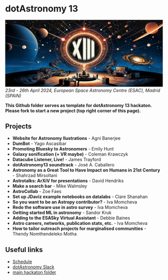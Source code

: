 

# dotAstronomy 13 
![dotastro_background](dotastro_background.png)
*23rd - 26th April 2024, European Space Astronomy Centre (ESAC), Madrid (SPAIN)*   

**This Github folder serves as template for dotAstronomy 13 hackaton.**  
**Please fork to start a new project (top right corner of this page).**

## Projects  
- **Website for Astronomy Ilustrations** - Agni Banerjee
- **DumBot** - Yago Ascasibar
- **Promoting Bluesky to Astronomers** - Emily Hunt
- **Galaxy sonification (+ VR maybe)** - Coleman Krawczyk
- **Datacube Listener, Live!** - James Trayford
- **dotAstronomy13 soundtrack** - José A. Caballero
- **Astronomy as a Great Tool to Have Impact on Humans in 21st Century** - Shahrzad Mirsoltani
- **Astrotalks: ArXiV for presentations** - David Hendriks
- **Make a search bar** - Mike Walmsley
- **AstroCollab** - Zoe Faes
- **Set up JDaviz example notebooks on datalabs** - Clare Shanahan
- **So you want to be an Astropy contributor?** - Iva Momcheva
- **Redo the software use in astro survey** - Iva Momcheva
- **Getting started ML in astronomy** - Sandor Kruk
- **Adding to the ESASky Virtual Assistant** - Debbie Baines
- **Astro careers, networks, publication stats, etc.** - Iva Momcheva
- **How to tailor outreach projects for marginalised communities** - Thendy Nomthendeleko Motha








## Useful links
- [Schedule](https://www.dotastronomy.com/schedule-13)
- [dotAstronomy Slack](https://join.slack.com/t/dotastronomyteam/shared_invite/zt-2eo300ols-PQyNcxo4llv7ijVXgiSEfA)
- [main hackaton folder](https://github.com/ESA-Datalabs/dotAstronomy13)
